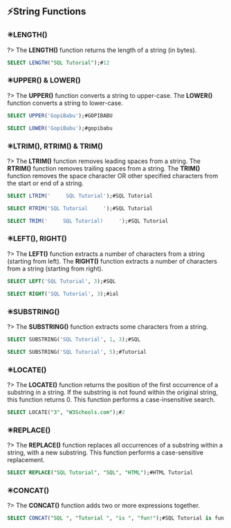 ## ⚡String Functions

### ✳LENGTH()

?> The **LENGTH()** function returns the length of a string (in bytes).

```sql
SELECT LENGTH("SQL Tutorial");#12
```

### ✳UPPER() & LOWER()

?> The **UPPER()** function converts a string to upper-case. The **LOWER()** function converts a string to lower-case.

```sql
SELECT UPPER('GopiBabu');#GOPIBABU

SELECT LOWER('GopiBabu');#gopibabu
```

### ✳LTRIM(), RTRIM() & TRIM()

?> The **LTRIM()** function removes leading spaces from a string. The **RTRIM()** function removes trailing spaces from a string. The **TRIM()** function removes the space character OR other specified characters from the start or end of a string.

```sql
SELECT LTRIM('     SQL Tutorial');#SQL Tutorial

SELECT RTRIM('SQL Tutorial     ');#SQL Tutorial

SELECT TRIM('     SQL Tutorial!     ');#SQL Tutorial
```

### ✳LEFT(), RIGHT()

?> The **LEFT()** function extracts a number of characters from a string (starting from left). The **RIGHT()** function extracts a number of characters from a string (starting from right).

```sql
SELECT LEFT('SQL Tutorial', 3);#SQL

SELECT RIGHT('SQL Tutorial', 3);#ial
```

### ✳SUBSTRING()

?> The **SUBSTRING()** function extracts some characters from a string.

```sql
SELECT SUBSTRING('SQL Tutorial', 1, 3);#SQL

SELECT SUBSTRING('SQL Tutorial', 5);#Tutorial
```

### ✳LOCATE()

?> The **LOCATE()** function returns the position of the first occurrence of a substring in a string. If the substring is not found within the original string, this function returns 0. This function performs a case-insensitive search.

```sql
SELECT LOCATE("3", "W3Schools.com");#2
```

### ✳REPLACE()

?> The **REPLACE()** function replaces all occurrences of a substring within a string, with a new substring. This function performs a case-sensitive replacement.

```sql
SELECT REPLACE("SQL Tutorial", "SQL", "HTML");#HTML Tutorial
```

### ✳CONCAT()

?> The **CONCAT()** function adds two or more expressions together.

```sql
SELECT CONCAT("SQL ", "Tutorial ", "is ", "fun!");#SQL Tutorial is fun
```
